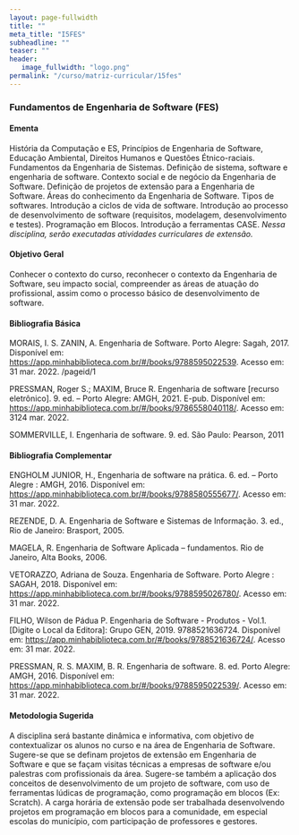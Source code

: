 ```yaml
---
layout: page-fullwidth
title: ""
meta_title: "I5FES"
subheadline: ""
teaser: ""
header:
   image_fullwidth: "logo.png"
permalink: "/curso/matriz-curricular/15fes"
---
```


### Fundamentos de Engenharia de Software (FES)

#### **Ementa**

História da Computação e ES, Princípios de Engenharia de Software, Educação Ambiental, Direitos Humanos e Questões Étnico-raciais. Fundamentos da Engenharia de Sistemas. Definição de sistema, software e engenharia de software. Contexto social e de negócio da Engenharia de Software. Definição de projetos de extensão para a Engenharia de Software. Áreas do conhecimento da Engenharia de Software. Tipos de softwares. Introdução a ciclos de vida de software. Introdução ao processo de desenvolvimento de software (requisitos, modelagem, desenvolvimento e testes). Programação em Blocos. Introdução a ferramentas CASE. *Nessa disciplina, serão executadas atividades curriculares de extensão.*

#### **Objetivo Geral**

Conhecer o contexto do curso, reconhecer o contexto da Engenharia de Software, seu impacto social, compreender as áreas de atuação do profissional, assim como o processo básico de desenvolvimento de software. 

#### **Bibliografia Básica** 

MORAIS, I. S. ZANIN, A. Engenharia de Software. Porto Alegre: Sagah, 2017. Disponível em: https://app.minhabiblioteca.com.br/#/books/9788595022539. Acesso em: 31 mar. 2022. /pageid/1 

PRESSMAN, Roger S.; MAXIM, Bruce R. Engenharia de software [recurso eletrônico]. 9. ed. – Porto Alegre: AMGH, 2021. E-pub. Disponível em: https://app.minhabiblioteca.com.br/#/books/9786558040118/. Acesso em: 3124 mar. 2022. 

SOMMERVILLE, I. Engenharia de software. 9. ed. São Paulo: Pearson, 2011  

#### **Bibliografia Complementar** 

ENGHOLM JUNIOR, H., Engenharia de software na prática. 6. ed. – Porto Alegre : AMGH, 2016. Disponível em: https://app.minhabiblioteca.com.br/#/books/9788580555677/. Acesso em: 31 mar. 2022. 

REZENDE, D. A. Engenharia de Software e Sistemas de Informação. 3. ed., Rio de Janeiro: Brasport, 2005. 

MAGELA, R. Engenharia de Software Aplicada – fundamentos. Rio de Janeiro, Alta Books, 2006. 

VETORAZZO, Adriana de Souza. Engenharia de Software. Porto Alegre : SAGAH, 2018. Disponível em: https://app.minhabiblioteca.com.br/#/books/9788595026780/. Acesso em: 31 mar. 2022.  

FILHO, Wilson de Pádua P. Engenharia de Software - Produtos - Vol.1. [Digite o Local da Editora]: Grupo GEN, 2019. 9788521636724. Disponível em: https://app.minhabiblioteca.com.br/#/books/9788521636724/. Acesso em: 31 mar. 2022. 

PRESSMAN, R. S. MAXIM, B. R. Engenharia de software. 8. ed. Porto Alegre: AMGH, 2016. Disponível em: https://app.minhabiblioteca.com.br/#/books/9788595022539/. Acesso em: 31 mar. 2022. 

#### **Metodologia Sugerida**

A disciplina será bastante dinâmica e informativa, com objetivo de contextualizar os alunos no curso e na área de Engenharia de Software. Sugere-se que se definam projetos de extensão em Engenharia de Software e que se façam visitas técnicas a empresas de software e/ou palestras com profissionais da área. Sugere-se também a aplicação dos conceitos de desenvolvimento de um projeto de software, com uso de ferramentas lúdicas de programação, como programação em blocos (Ex: Scratch). A carga horária de extensão pode ser trabalhada desenvolvendo projetos em programação em blocos para a comunidade, em especial escolas do município, com participação de professores e gestores. 